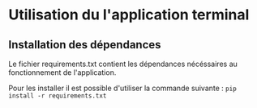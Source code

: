 # Utilisation du l'application terminal

## Installation des dépendances 

Le fichier requirements.txt contient les dépendances nécéssaires au fonctionnement de l'application.

Pour les installer il est possible d'utiliser la commande suivante :
`pip install -r requirements.txt`
